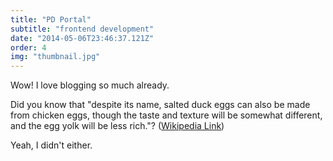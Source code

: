 ```yaml
---
title: "PD Portal"
subtitle: "frontend development"
date: "2014-05-06T23:46:37.121Z"
order: 4
img: "thumbnail.jpg"
---
```


Wow! I love blogging so much already.

Did you know that "despite its name, salted duck eggs can also be made from
chicken eggs, though the taste and texture will be somewhat different, and the
egg yolk will be less rich."?
([Wikipedia Link](http://en.wikipedia.org/wiki/Salted_duck_egg))

Yeah, I didn't either.
